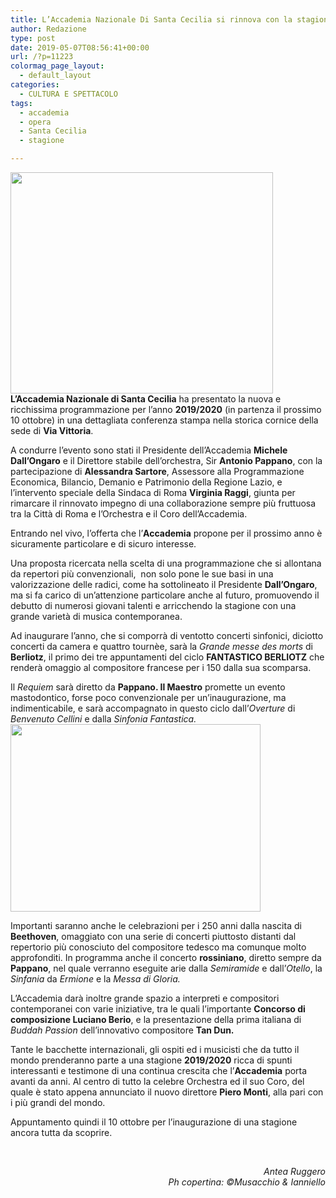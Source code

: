 ```yaml
---
title: L’Accademia Nazionale Di Santa Cecilia si rinnova con la stagione 2019/2020
author: Redazione
type: post
date: 2019-05-07T08:56:41+00:00
url: /?p=11223
colormag_page_layout:
  - default_layout
categories:
  - CULTURA E SPETTACOLO
tags:
  - accademia
  - opera
  - Santa Cecilia
  - stagione

---
```

**<img decoding="async" loading="lazy" class="alignleft wp-image-11225 " src="https://progressonline.it/wp-content/uploads/2019/05/59849436_453347722083051_4330641165511557120_n-1024x863.jpg" alt="" width="420" height="354" />L’Accademia Nazionale di Santa Cecilia** ha presentato la nuova e ricchissima programmazione per l’anno **2019/2020** (in partenza il prossimo 10 ottobre) in una dettagliata conferenza stampa nella storica cornice della sede di **Via Vittoria**.

A condurre l’evento sono stati il Presidente dell’Accademia **Michele Dall’Ongaro** e il Direttore stabile dell’orchestra, Sir **Antonio Pappano**, con la partecipazione di **Alessandra Sartore**, Assessore alla Programmazione Economica, Bilancio, Demanio e Patrimonio della Regione Lazio, e l’intervento speciale della Sindaca di Roma **Virginia Raggi**, giunta per rimarcare il rinnovato impegno di una collaborazione sempre più fruttuosa tra la Città di Roma e l’Orchestra e il Coro dell’Accademia.

Entrando nel vivo, l’offerta che l’**Accademia** propone per il prossimo anno è sicuramente particolare e di sicuro interesse.

Una proposta ricercata nella scelta di una programmazione che si allontana da repertori più convenzionali,  non solo pone le sue basi in una valorizzazione delle radici, come ha sottolineato il Presidente **Dall’Ongaro**, ma si fa carico di un’attenzione particolare anche al futuro, promuovendo il debutto di numerosi giovani talenti e arricchendo la stagione con una grande varietà di musica contemporanea.

Ad inaugurare l’anno, che si comporrà di ventotto concerti sinfonici, diciotto concerti da camera e quattro tournèe, sarà la _Grande messe des morts_ di **Berliotz**, il primo dei tre appuntamenti del ciclo **FANTASTICO BERLIOTZ** che renderà omaggio al compositore francese per i 150 dalla sua scomparsa.

Il _Requiem_ sarà diretto da **Pappano. Il Maestro** promette un evento mastodontico, forse poco convenzionale per un’inaugurazione, ma indimenticabile, e sarà accompagnato in questo ciclo dall’_Overture_ di _Benvenuto Cellini_ e dalla _Sinfonia Fantastica.<img decoding="async" loading="lazy" class="alignright wp-image-11224" src="https://progressonline.it/wp-content/uploads/2019/05/59807226_2124547554502127_7149008270038925312_n-300x225.jpg" alt="" width="400" height="300" />_

Importanti saranno anche le celebrazioni per i 250 anni dalla nascita di **Beethoven**, omaggiato con una serie di concerti piuttosto distanti dal repertorio più conosciuto del compositore tedesco ma comunque molto approfonditi. In programma anche il concerto **rossiniano**, diretto sempre da **Pappano**, nel quale verranno eseguite arie dalla _Semiramide_ e dall’_Otello_, la _Sinfania_ da _Ermione_ e la _Messa di Gloria._

L’Accademia darà inoltre grande spazio a interpreti e compositori contemporanei con varie iniziative, tra le quali l’importante **Concorso di composizione Luciano Berio**, e la presentazione della prima italiana di _Buddah Passion_ dell’innovativo compositore **Tan Dun.**

Tante le bacchette internazionali, gli ospiti ed i musicisti che da tutto il mondo prenderanno parte a una stagione **2019/2020** ricca di spunti interessanti e testimone di una continua crescita che l’**Accademia** porta avanti da anni. Al centro di tutto la celebre Orchestra ed il suo Coro, del quale è stato appena annunciato il nuovo direttore **Piero Monti**, alla pari con i più grandi del mondo.

Appuntamento quindi il 10 ottobre per l’inaugurazione di una stagione ancora tutta da scoprire.

&nbsp;

<p style="text-align: right;">
  <em>Antea Ruggero<br /> Ph copertina: ©Musacchio & Ianniello</em>
</p>